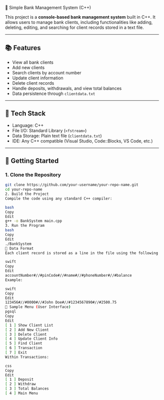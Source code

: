 🏦 Simple Bank Management System (C++)

This project is a **console-based bank management system** built in C++. It allows users to manage bank clients, including functionalities like adding, deleting, editing, and searching for client records stored in a text file.

---

## 📚 Features

- View all bank clients  
- Add new clients  
- Search clients by account number  
- Update client information  
- Delete client records  
- Handle deposits, withdrawals, and view total balances  
- Data persistence through `clientdata.txt`  

---

## 🧰 Tech Stack

- Language: C++  
- File I/O: Standard Library (`<fstream>`)  
- Data Storage: Plain text file (`clientdata.txt`)  
- IDE: Any C++ compatible (Visual Studio, Code::Blocks, VS Code, etc.)

---

## 🏁 Getting Started

### 1. Clone the Repository

```bash
git clone https://github.com/your-username/your-repo-name.git
cd your-repo-name
2. Build the Project
Compile the code using any standard C++ compiler:

bash
Copy
Edit
g++ -o BankSystem main.cpp
3. Run the Program
bash
Copy
Edit
./BankSystem
📝 Data Format
Each client record is stored as a line in the file using the following format:

swift
Copy
Edit
accountNumber#//#pinCode#//#name#//#phoneNumber#//#balance
Example:

swift
Copy
Edit
123456#//#0000#//#John Doe#//#1234567890#//#2500.75
👥 Sample Menu (User Interface)
pgsql
Copy
Edit
[ 1 ] Show Client List
[ 2 ] Add New Client
[ 3 ] Delete Client
[ 4 ] Update Client Info
[ 5 ] Find Client
[ 6 ] Transaction
[ 7 ] Exit
Within Transactions:

css
Copy
Edit
[ 1 ] Deposit
[ 2 ] Withdraw
[ 3 ] Total Balances
[ 4 ] Main Menu
